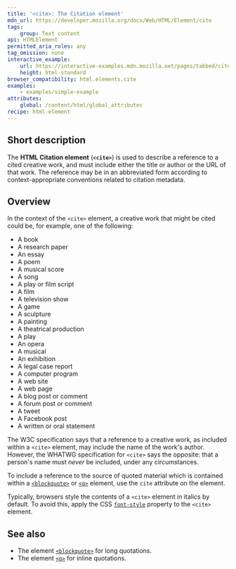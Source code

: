 ```yaml
---
title: '<cite>: The Citation element'
mdn_url: https://developer.mozilla.org/docs/Web/HTML/Element/cite
tags:
    group: Text content
api: HTMLElement
permitted_aria_roles: any
tag_omission: none
interactive_example:
    url: https://interactive-examples.mdn.mozilla.net/pages/tabbed/cite.html
    height: html-standard
browser_compatibility: html.elements.cite
examples:
    - examples/simple-example
attributes:
    global: /content/html/global_attributes
recipe: html-element
---
```


## Short description

The **HTML Citation element** (**`<cite>`**) is used to describe a
reference to a cited creative work, and must include either the title or
author or the URL of that work. The reference may be in an
abbreviated form according to context-appropriate conventions related to
citation metadata.

## Overview

In the context of the `<cite>` element, a creative work that might be
cited could be, for example, one of the following:

- A book
- A research paper
- An essay
- A poem
- A musical score
- A song
- A play or film script
- A film
- A television show
- A game
- A sculpture
- A painting
- A theatrical production
- A play
- An opera
- A musical
- An exhibition
- A legal case report
- A computer program
- A web site
- A web page
- A blog post or comment
- A forum post or comment
- A tweet
- A Facebook post
- A written or oral statement

The W3C specification says that a reference to a
creative work, as included within a `<cite>` element, may include the
name of the work's author. However, the WHATWG specification for
`<cite>` says the opposite: that a person's name must *never* be
included, under any circumstances.

To include a reference to the source of quoted material which is
contained within a
[`<blockquote>`](/en-US/docs/Web/HTML/Element/blockquote)
or
[`<q>`](/en-US/docs/Web/HTML/Element/q)
element, use the `cite` attribute on the element.

Typically, browsers style the contents of a `<cite>` element in italics
by default. To avoid this, apply the CSS
[`font-style`](/en-US/docs/Web/CSS/font-style)
property to the `<cite>` element.

## See also

- The element
  [`<blockquote>`](/en-US/docs/Web/HTML/Element/blockquote)
  for long quotations.
- The element
  [`<q>`](/en-US/docs/Web/HTML/Element/q)
  for inline quotations.
